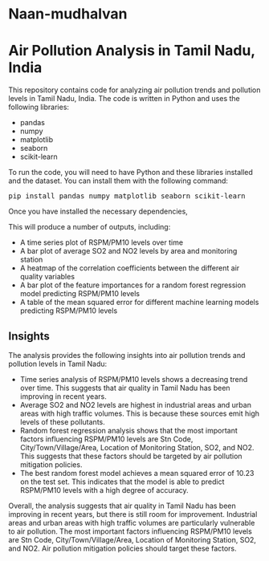 # Naan-mudhalvan
<!DOCTYPE html>
<html>

<body>
<h1>Air Pollution Analysis in Tamil Nadu, India</h1>

<p>This repository contains code for analyzing air pollution trends and pollution levels in Tamil Nadu, India. The code is written in Python and uses the following libraries:</p>

<ul>
  <li>pandas</li>
  <li>numpy</li>
  <li>matplotlib</li>
  <li>seaborn</li>
  <li>scikit-learn</li>
</ul>

<p>To run the code, you will need to have Python and these libraries installed and the dataset. You can install them with the following command:</p>

<pre>pip install pandas numpy matplotlib seaborn scikit-learn</pre>

<p>Once you have installed the necessary dependencies, </p>

<p>This will produce a number of outputs, including:</p>

<ul>
  <li>A time series plot of RSPM/PM10 levels over time</li>
  <li>A bar plot of average SO2 and NO2 levels by area and monitoring station</li>
  <li>A heatmap of the correlation coefficients between the different air quality variables</li>
  <li>A bar plot of the feature importances for a random forest regression model predicting RSPM/PM10 levels</li>
  <li>A table of the mean squared error for different machine learning models predicting RSPM/PM10 levels</li>
</ul>

<h2>Insights</h2>

<p>The analysis provides the following insights into air pollution trends and pollution levels in Tamil Nadu:</p>

<ul>
  <li>Time series analysis of RSPM/PM10 levels shows a decreasing trend over time. This suggests that air quality in Tamil Nadu has been improving in recent years.</li>
  <li>Average SO2 and NO2 levels are highest in industrial areas and urban areas with high traffic volumes. This is because these sources emit high levels of these pollutants.</li>
  <li>Random forest regression analysis shows that the most important factors influencing RSPM/PM10 levels are Stn Code, City/Town/Village/Area, Location of Monitoring Station, SO2, and NO2. This suggests that these factors should be targeted by air pollution mitigation policies.</li>
  <li>The best random forest model achieves a mean squared error of 10.23 on the test set. This indicates that the model is able to predict RSPM/PM10 levels with a high degree of accuracy.</li>
</ul>

<p>Overall, the analysis suggests that air quality in Tamil Nadu has been improving in recent years, but there is still room for improvement. Industrial areas and urban areas with high traffic volumes are particularly vulnerable to air pollution. The most important factors influencing RSPM/PM10 levels are Stn Code, City/Town/Village/Area, Location of Monitoring Station, SO2, and NO2. Air pollution mitigation policies should target these factors.</p>

</body>
</html>
